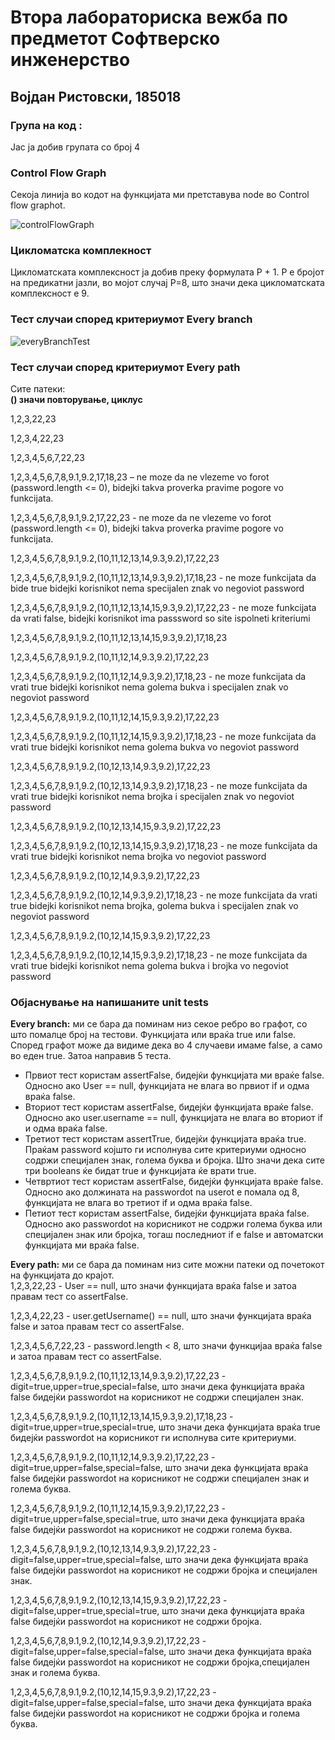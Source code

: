 # Втора лабораториска вежба по предметот Софтверско инженерство
## Војдан Ристовски, 185018

### Група на код :

Јас ја добив групата со број 4

### Control Flow Graph
Секоја линија во кодот на функцијата ми претставува node во Control flow graphot.

![controlFlowGraph](https://user-images.githubusercontent.com/62524190/84551674-9211aa00-ad0e-11ea-9841-ce95e8340afb.png)

### Цикломатска комплекност

Цикломатската комплексност ја добив преку формулата P + 1. P е бројот на предикатни јазли, во мојот случај P=8, што значи дека цикломатската комплексност е 9.

### Тест случаи според критериумот Every branch

![everyBranchTest](https://user-images.githubusercontent.com/62524190/84552263-6ee7fa00-ad10-11ea-8e23-aa501b134dc9.png)

### Тест случаи според критериумот Every path

Сите патеки:  
**() значи повторување, циклус**  

1,2,3,22,23

1,2,3,4,22,23

1,2,3,4,5,6,7,22,23

1,2,3,4,5,6,7,8,9.1,9.2,17,18,23 – ne moze da ne vlezeme vo forot (password.length <= 0), bidejki takva proverka pravime pogore vo funkcijata.

1,2,3,4,5,6,7,8,9.1,9.2,17,22,23 - ne moze da ne vlezeme vo forot (password.length <= 0), bidejki takva proverka pravime pogore vo funkcijata.

1,2,3,4,5,6,7,8,9.1,9.2,(10,11,12,13,14,9.3,9.2),17,22,23

1,2,3,4,5,6,7,8,9.1,9.2,(10,11,12,13,14,9.3,9.2),17,18,23 - ne moze funkcijata da bide true bidejki korisnikot nema specijalen znak vo negoviot password

1,2,3,4,5,6,7,8,9.1,9.2,(10,11,12,13,14,15,9.3,9.2),17,22,23 - ne moze funkcijata da vrati false, bidejki korisnikot ima passsword so site ispolneti kriteriumi

1,2,3,4,5,6,7,8,9.1,9.2,(10,11,12,13,14,15,9.3,9.2),17,18,23

1,2,3,4,5,6,7,8,9.1,9.2,(10,11,12,14,9.3,9.2),17,22,23

1,2,3,4,5,6,7,8,9.1,9.2,(10,11,12,14,9.3,9.2),17,18,23 - ne moze funkcijata da vrati true bidejki korisnikot nema golema bukva i specijalen znak vo negoviot password

1,2,3,4,5,6,7,8,9.1,9.2,(10,11,12,14,15,9.3,9.2),17,22,23

1,2,3,4,5,6,7,8,9.1,9.2,(10,11,12,14,15,9.3,9.2),17,18,23 - ne moze funkcijata da vrati true bidejki korisnikot nema golema bukva vo negoviot password

1,2,3,4,5,6,7,8,9.1,9.2,(10,12,13,14,9.3,9.2),17,22,23

1,2,3,4,5,6,7,8,9.1,9.2,(10,12,13,14,9.3,9.2),17,18,23 - ne moze funkcijata da vrati true bidejki korisnikot nema brojka i specijalen znak vo negoviot password

1,2,3,4,5,6,7,8,9.1,9.2,(10,12,13,14,15,9.3,9.2),17,22,23

1,2,3,4,5,6,7,8,9.1,9.2,(10,12,13,14,15,9.3,9.2),17,18,23 - ne moze funkcijata da vrati true bidejki korisnikot nema brojka vo negoviot password

1,2,3,4,5,6,7,8,9.1,9.2,(10,12,14,9.3,9.2),17,22,23

1,2,3,4,5,6,7,8,9.1,9.2,(10,12,14,9.3,9.2),17,18,23 - ne moze funkcijata da vrati true bidejki korisnikot nema brojka, golema bukva i specijalen znak vo negoviot password

1,2,3,4,5,6,7,8,9.1,9.2,(10,12,14,15,9.3,9.2),17,22,23

1,2,3,4,5,6,7,8,9.1,9.2,(10,12,14,15,9.3,9.2),17,18,23 - ne moze funkcijata da vrati true bidejki korisnikot nema golema bukva i brojka vo negoviot password

### Објаснување на напишаните unit tests

**Every branch:** ми се бара да поминам низ секое ребро во графот, со што помалце број на тестови. Функцијата или враќа true или false. Според графот може да видиме дека во 4 случаеви имаме false, а само во еден true. Затоа направив 5 теста.  
- Првиот тест користам assertFalse, бидејќи функцијата ми враќе false. Односно ако User == null, функцијата не влага во првиот if и одма враќа false.  
- Вториот тест користам assertFalse, бидејќи функцијата враќе false. Односно ако user.username == null, функцијата не влага во вториот if и одма враќа false. 
- Третиот тест користам assertTrue, бидејќи функцијата враќa true. Праќам password којшто ги исполнува сите критериуми односно содржи специјален знак, голема буква и бројка. Што значи дека сите три booleans ќе бидат true и функцијата ќе врати true.  
- Четвртиот тест користам assertFalse, бидејќи функцијата враќе false. Односно ако должината на passwordot na userot e помала од 8, функцијата не влага во третиот if и одма враќа false.
- Петиот тест користам assertFalse, бидејќи функцијата враќа false. Односно ако passwordot на корисникот не содржи голема буква или специјален знак или бројка, тогаш последниот if е false и автоматски функцијата ми враќа false.

**Every path:** ми се бара да поминам низ сите можни патеки од почетокот на функцијата до крајот.  
1,2,3,22,23 - User == null, што значи функцијата враќа false и затоа правам тест со assertFalse.  

1,2,3,4,22,23 - user.getUsername() == null, што значи функцијата враќа false и затоа правам тест со assertFalse.  

1,2,3,4,5,6,7,22,23 - password.length < 8, што значи функцијаа враќа false и затоа правам тест со assertFalse.

1,2,3,4,5,6,7,8,9.1,9.2,(10,11,12,13,14,9.3,9.2),17,22,23 - digit=true,upper=true,special=false, што значи дека функцијата враќа false бидејќи passwordot на корисникот не содржи специјален знак.  

1,2,3,4,5,6,7,8,9.1,9.2,(10,11,12,13,14,15,9.3,9.2),17,18,23 - digit=true,upper=true,special=true, што значи дека функцијата враќа true бидејќи passwordot на корисникот ги исполнува сите критериуми. 

1,2,3,4,5,6,7,8,9.1,9.2,(10,11,12,14,9.3,9.2),17,22,23 - digit=true,upper=false,special=false, што значи дека функцијата враќа false бидејќи passwordot на корисникот не содржи специјален знак и голема буква.  

1,2,3,4,5,6,7,8,9.1,9.2,(10,11,12,14,15,9.3,9.2),17,22,23 - digit=true,upper=false,special=true, што значи дека функцијата враќа false бидејќи passwordot на корисникот не содржи голема буква.  

1,2,3,4,5,6,7,8,9.1,9.2,(10,12,13,14,9.3,9.2),17,22,23 - digit=false,upper=true,special=false, што значи дека функцијата враќа false бидејќи passwordot на корисникот не содржи бројка и специјален знак.  

1,2,3,4,5,6,7,8,9.1,9.2,(10,12,13,14,15,9.3,9.2),17,22,23 - digit=false,upper=true,special=true, што значи дека функцијата враќа false бидејќи passwordot на корисникот не содржи бројка. 


1,2,3,4,5,6,7,8,9.1,9.2,(10,12,14,9.3,9.2),17,22,23 - digit=false,upper=false,special=false, што значи дека функцијата враќа false бидејќи passwordot на корисникот не содржи бројка,специјален знак и голема буква. 

1,2,3,4,5,6,7,8,9.1,9.2,(10,12,14,15,9.3,9.2),17,22,23 - digit=false,upper=false,special=false, што значи дека функцијата враќа false бидејќи passwordot на корисникот не содржи бројка и голема буква. 
